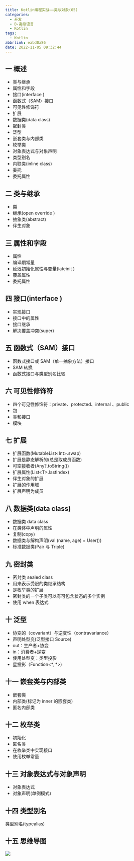 ```yaml
---
title: Kotlin编程实战——类与对象(05)
categories:
  - 开发
  - B-高级语言
  - Kotlin
tags:
  - Kotlin
abbrlink: eabd0a86
date: 2022-11-05 09:32:44
---
```

## 一 概述

* 类与继承
* 属性和字段
* 接口(interface )
* 函数式（SAM）接口
* 可见性修饰符
* 扩展
* 数据类(data class)
* 密封类
* 泛型
* 嵌套类与内部类
* 枚举类
* 对象表达式与对象声明
* 类型别名
* 内联类(inline class)
* 委托
* 委托属性

<!--more-->

## 二 类与继承

* 类
* 继承(open override )
* 抽象类(abstract)
* 伴生对象

## 三 属性和字段

* 属性
* 编译期常量
* 延迟初始化属性与变量(lateinit )
* 覆盖属性
* 委托属性

## 四 接口(interface )

* 实现接口
* 接口中的属性
* 接口继承
* 解决覆盖冲突(super<A>)

## 五 函数式（SAM）接口

* 函数式接口或 SAM（单一抽象方法）接口
* SAM 转换
* 函数式接口与类型别名比较

## 六 可见性修饰符

* 四个可见性修饰符：private、protected、internal 、public
* 包
* 类和接口
* 模块

## 七 扩展

* 扩展函数(MutableList\<Int>.swap)
* 扩展是静态解析的(总是取成员函数)
* 可空接收者(Any?.toString())
* 扩展属性(List\<T>.lastIndex)
* 伴生对象的扩展
* 扩展的作用域
* 扩展声明为成员

## 八 数据类(data class)

* 数据类 data class
* 在类体中声明的属性
* 复制(copy)
* 数据类与解构声明(val (name, age) = User())
* 标准数据类(Pair 与 Triple)

## 九 密封类

* 密封类 sealed  class
* 用来表示受限的类继承结构
* 是枚举类的扩展
* 密封类的一个子类可以有可包含状态的多个实例
* 使用 when 表达式

## 十 泛型

* 协变的（covariant）与逆变性（contravariance）
* 声明处型变(泛型接口 Source<T>)
* out：生产者+协变
* in：消费者+逆变
* 使用处型变：类型投影
* 星投影（Function<*, *>)

## 十一 嵌套类与内部类

* 嵌套类
* 内部类(标记为 inner 的嵌套类)
* 匿名内部类

## 十二 枚举类

* 初始化
* 匿名类
* 在枚举类中实现接口
* 使用枚举常量

## 十三 对象表达式与对象声明

* 对象表达式
* 对象声明(单例模式)

## 十四 类型别名

类型别名(typealias)

## 十五 思维导图

![][1]



[1]:https://cdn.jsdelivr.net/gh/PGzxc/CDN/blog-kotlin/kotlin-learn-struct-5.png